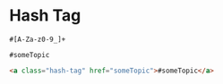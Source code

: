 # Hash Tag
```regex
#[A-Za-z0-9_]+
```
```gr
#someTopic
```
```html
<a class="hash-tag" href="someTopic">#someTopic</a>
```

